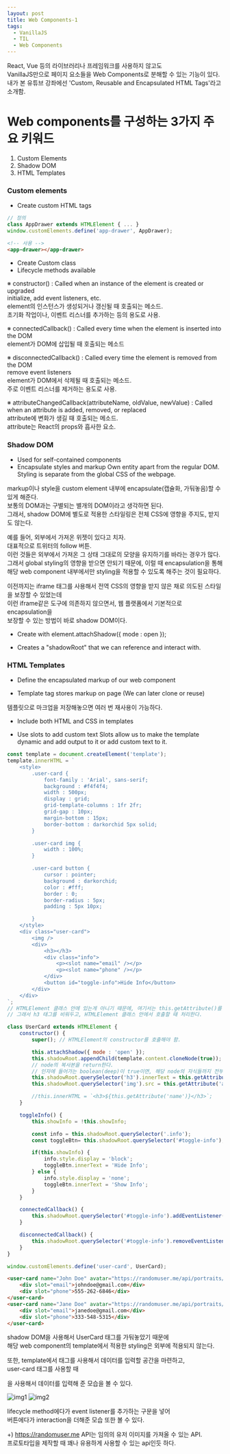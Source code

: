 ```yaml
---
layout: post
title: Web Components-1
tags:
  - VanillaJS
  - TIL
  - Web Components
---
```

React, Vue 등의 라이브러리나 프레임워크를 사용하지 않고도  
VanillaJS만으로 페이지 요소들을 Web Components로 분해할 수 있는 기능이 있다.  
내가 본 유튜브 강좌에선 'Custom, Reusable and Encapsulated HTML Tags'라고 소개함.  

# Web components를 구성하는 3가지 주요 키워드
1. Custom Elements
2. Shadow DOM
3. HTML Templates

### Custom elements
* Create custom HTML tags  

```javascript
// 정의
class AppDrawer extends HTMLElement { ... }
window.customElements.define('app-drawer', AppDrawer);
```  

```html
<!-- 사용 -->
<app-drawer></app-drawer>
```
* Create Custom class
* Lifecycle methods available  

※ constructor() : Called when an instance of the element is created or upgraded  
initialize, add event listeners, etc.  
element의 인스턴스가 생성되거나 갱신될 때 호출되는 메소드.  
초기화 작업이나, 이벤트 리스너를 추가하는 등의 용도로 사용.  

※ connectedCallback() : Called every time when the element is inserted into the DOM  
element가 DOM에 삽입될 때 호출되는 메소드  

※ disconnectedCallback() : Called every time the element is removed from the DOM  
remove event listeners  
element가 DOM에서 삭제될 때 호출되는 메소드.  
주로 이벤트 리스너를 제거하는 용도로 사용.  

※ attributeChangedCallback(attributeName, oldValue, newValue) : Called when an attribute is added, removed, or replaced  
attribute에 변화가 생길 때 호출되는 메소드.  
attribute는 React의 props와 흡사한 요소.  

### Shadow DOM
* Used for self-contained components
* Encapsulate styles and markup
Own entity apart from the regular DOM.  
Styling is separate from the global CSS of the webpage.  

markup이나 style을 custom element 내부에 encapsulate(캡슐화, 가둬놓음)할 수 있게 해준다.  
보통의 DOM과는 구별되는 별개의 DOM이라고 생각하면 된다.  
그래서, shadow DOM에 별도로 적용한 스타일링은 전체 CSS에 영향을 주지도, 받지도 않는다.  

예를 들어, 외부에서 가져온 위젯이 있다고 치자.  
대표적으로 트위터의 follow 버튼.  
이런 것들은 외부에서 가져온 그 상태 그대로의 모양을 유지하기를 바라는 경우가 많다.  
그래서 global styling의 영향을 받으면 안되기 때문에, 이럴 때 encapsulation을 통해  
해당 web component 내부에서만 styling을 적용할 수 있도록 해주는 것이 필요하다.  

이전까지는 iframe 태그를 사용해서 전역 CSS의 영향을 받지 않은 채로 의도된 스타일을 보장할 수 있었는데  
이런 iframe같은 도구에 의존하지 않으면서, 웹 플랫폼에서 기본적으로 encapsulation을  
보장할 수 있는 방법이 바로 shadow DOM이다.  

* Create with element.attachShadow({ mode : open });

* Creates a "shadowRoot" that we can reference and interact with.

### HTML Templates
* Define the encapsulated markup of our web component

* Template tag stores markup on page
(We can later clone or reuse)

템플릿으로 마크업을 저장해놓으면 여러 번 재사용이 가능하다.  

* Include both HTML and CSS in templates

* Use slots to add custom text
Slots allow us to make the template dynamic and add output to it or add custom text to it.

```javascript
const template = document.createElement('template');
template.innerHTML = `
    <style>
        .user-card {
            font-family : 'Arial', sans-serif;
            background : #f4f4f4;
            width : 500px;
            display : grid;
            grid-template-columns : 1fr 2fr;
            grid-gap : 10px;
            margin-bottom : 15px;
            border-bottom : darkorchid 5px solid;
        }

        .user-card img {
            width : 100%;
        }

        .user-card button {
            cursor : pointer;
            background : darkorchid;
            color : #fff;
            border : 0;
            border-radius : 5px;
            padding : 5px 10px;

        }
    </style>
    <div class="user-card">
        <img />
        <div>
            <h3></h3>
            <div class="info">
                <p><slot name="email" /></p>
                <p><slot name="phone" /></p>
            </div>
            <button id="toggle-info">Hide Info</button>
        </div>    
    </div>
`;
// HTMLElement 클래스 안에 있는게 아니기 때문에, 여기서는 this.getAttribute()를 사용하는 것이 불가능. 
// 그래서 h3 태그를 비워두고, HTMLElement 클래스 안에서 호출할 때 처리한다.

class UserCard extends HTMLElement {
    constructor() {
        super(); // HTMLElement의 constructor를 호출해야 함.

        this.attachShadow({ mode : 'open' });
        this.shadowRoot.appendChild(template.content.cloneNode(true));
        // node의 복사본을 return한다.
        // 인자에 들어가는 boolean(deep)이 true이면, 해당 node의 자식들까지 전부 복사한다.
        this.shadowRoot.querySelector('h3').innerText = this.getAttribute('name');
        this.shadowRoot.querySelector('img').src = this.getAttribute('avatar');

        //this.innerHTML = `<h3>${this.getAttribute('name')}</h3>`;
    }

    toggleInfo() {
        this.showInfo = !this.showInfo;

        const info = this.shadowRoot.querySelector('.info');
        const toggleBtn= this.shadowRoot.querySelector('#toggle-info');

        if(this.showInfo) {
            info.style.display = 'block';
            toggleBtn.innerText = 'Hide Info';
        } else {
            info.style.display = 'none';
            toggleBtn.innerText = 'Show Info';
        }
    }

    connectedCallback() {
        this.shadowRoot.querySelector('#toggle-info').addEventListener('click', () => this.toggleInfo());
    }

    disconnectedCallback() {
        this.shadowRoot.querySelector('#toggle-info').removeEventListener();
    }
}

window.customElements.define('user-card', UserCard);
```
```html
<user-card name="John Doe" avatar="https://randomuser.me/api/portraits/men/1.jpg">
    <div slot="email">johndoe@gmail.com</div>
    <div slot="phone">555-262-6846</div>
</user-card>
<user-card name="Jane Doe" avatar="https://randomuser.me/api/portraits/women/2.jpg">
    <div slot="email">janedoe@gmail.com</div>
    <div slot="phone">333-548-5315</div>
</user-card>
```

shadow DOM을 사용해서 UserCard 태그를 가둬놓았기 때문에   
해당 web component의 template에서 적용한 styling은 외부에 적용되지 않는다.  

또한, template에서 <slot /> 태그를 사용해서 데이터를 입력할 공간을 마련하고,  
user-card 태그를 사용할 때 <div slot="">을 사용해서 데이터를 입력해 준 모습을 볼 수 있다.  

![img1](../img/capture1.PNG)
![img2](../img/capture2.PNG)

lifecycle method에다가 event listener를 추가하는 구문을 넣어  
버튼에다가 interaction을 더해준 모습 또한 볼 수 있다.  

+) https://randomuser.me API는 임의의 유저 이미지를 가져올 수 있는 API.  
프로토타입을 제작할 때 꽤나 유용하게 사용할 수 있는 api인듯 하다.  